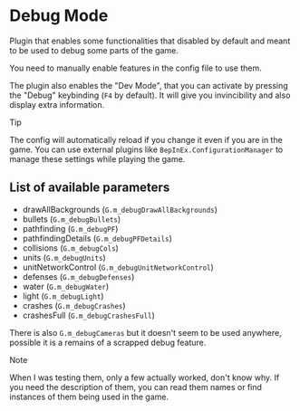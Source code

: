 
# Debug Mode

Plugin that enables some functionalities that disabled by default and meant to be used to debug some parts of the game.

You need to manually enable features in the config file to use them.

The plugin also enables the "Dev Mode", that you can activate by pressing the "Debug" keybinding (`F4` by default).
It will give you invincibility and also display extra information.

> [!TIP]
> The config will automatically reload if you change it even if you are in the game. You can use external plugins like `BepInEx.ConfigurationManager` to manage these settings while playing the game.

## List of available parameters

- drawAllBackgrounds (`G.m_debugDrawAllBackgrounds`)
- bullets (`G.m_debugBullets`)
- pathfinding (`G.m_debugPF`)
- pathfindingDetails (`G.m_debugPFDetails`)
- collisions (`G.m_debugCols`)
- units (`G.m_debugUnits`)
- unitNetworkControl (`G.m_debugUnitNetworkControl`)
- defenses (`G.m_debugDefenses`)
- water (`G.m_debugWater`)
- light (`G.m_debugLight`)
- crashes (`G.m_debugCrashes`)
- crashesFull (`G.m_debugCrashesFull`)

There is also `G.m_debugCameras` but it doesn't seem to be used anywhere, possible it is a remains of a scrapped debug feature.

> [!NOTE]
> When I was testing them, only a few actually worked, don't know why.
> If you need the description of them, you can read them names or find instances of them being used in the game.
